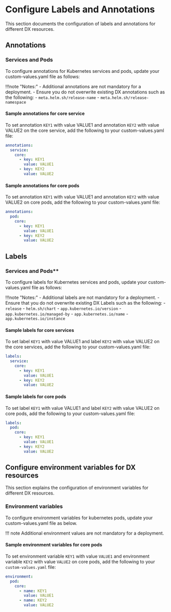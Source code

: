 # Configure Labels and Annotations

This section documents the configuration of labels and annotations for different DX resources.

## Annotations

### Services and Pods

To configure annotations for Kubernetes services and pods, update your custom-values.yaml file as follows:

!!!note "Notes:"
    -   Additional annotations are not mandatory for a deployment.
    -   Ensure you do not overwrite existing DX annotations such as the following:
        -  `meta.helm.sh/release-name`
        -  `meta.helm.sh/release-namespace`

#### Sample annotations for core service
To set annotation `KEY1` with value VALUE1 and annotation `KEY2` with value VALUE2 on the core service, add the following to your custom-values.yaml file:

```yaml
annotations:
  service: 
    core: 
      - key: KEY1
        value: VALUE1
      - key: KEY2
        value: VALUE2
```

#### Sample annotations for core pods
To set annotation `KEY1` with value VALUE1 and annotation `KEY2` with value VALUE2 on core pods, add the following to your custom-values.yaml file:

```yaml
annotations:
  pod: 
    core: 
      - key: KEY1
        value: VALUE1
      - key: KEY2
        value: VALUE2
```

## Labels

### Services and Pods**

To configure labels for Kubernetes services and pods, update your custom-values.yaml file as follows:

!!!note "Notes:"
    -   Additional labels are not mandatory for a deployment.
    -   Ensure that you do not overwrite existing DX Labels such as the following:
        -  `release`
        -  `helm.sh/chart`
        -  `app.kubernetes.io/version`
        -  `app.kubernetes.io/managed-by`
        -  `app.kubernetes.io/name`
        -  `app.kubernetes.io/instance`
      
#### Sample labels for core services
To set label `KEY1` with value VALUE1 and label `KEY2` with value VALUE2 on the core services, add the following to your custom-values.yaml file:

```yaml
labels:
  service: 
    core: 
      - key: KEY1
        value: VALUE1
      - key: KEY2
        value: VALUE2
```

#### Sample labels for core pods
To set label `KEY1` with value VALUE1 and label `KEY2` with value VALUE2 on core pods, add the following to your custom-values.yaml file:

```yaml
labels:
  pod: 
    core: 
      - key: KEY1
        value: VALUE1
      - key: KEY2
        value: VALUE2
```

## Configure environment variables for DX resources
This section explains the configuration of environment variables for different DX resources.

### Environment variables
To configure environment variables for kubernetes pods, update your custom-values.yaml file as below.

!!! note
    Additional environment values are not mandatory for a deployment.

#### Sample environment variables for core pods
To set environment variable `KEY1` with value `VALUE1` and environment variable `KEY2` with value `VALUE2` on core pods, add the following to your `custom-values.yaml` file:

```yaml
environment:
  pod: 
    core: 
      - name: KEY1
        value: VALUE1
      - name: KEY2
        value: VALUE2
```